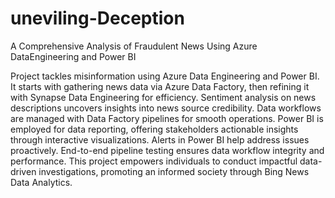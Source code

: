 # uneviling-Deception

A Comprehensive Analysis of Fraudulent News Using Azure DataEngineering and Power BI

Project tackles misinformation using Azure Data Engineering and Power BI. It starts with gathering news data via Azure Data Factory, then refining it with Synapse Data Engineering for efficiency. Sentiment analysis on news descriptions uncovers insights into news source credibility. Data workflows are managed with Data Factory pipelines for smooth operations. Power BI is employed for data reporting, offering stakeholders actionable insights through interactive visualizations. Alerts in Power BI help address issues proactively. End-to-end pipeline testing ensures data workflow integrity and performance. This project empowers individuals to conduct impactful data-driven investigations, promoting an informed society through Bing News Data Analytics.
